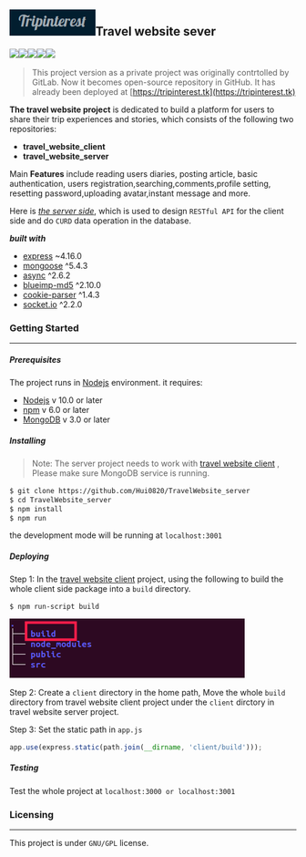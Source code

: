 ## ![](https://github.com/Xiong1028/pictures/blob/master/tripinterestLogo.png?raw=true)Travel website sever

![](<https://img.shields.io/badge/Build-passing-green.svg>)![](<https://img.shields.io/badge/FrontEnd-React-brightgreen.svg>)![](<https://img.shields.io/badge/BackEnd-Express-yellow.svg>)![](<https://img.shields.io/badge/DataBase-MongoDB-blue.svg>)![](<https://img.shields.io/badge/Licence-GPL-orange.svg>)



> This project version as a private project was originally contrtolled by GitLab. Now it becomes open-source repository in GitHub. It has already been deployed at [https://tripinterest.tk](https://tripinterest.tk)



**The travel website project** is dedicated to build a platform for users to share their trip experiences and stories, which consists of the following two repositories: 

- **travel_website_client**
- **travel_website_server**

Main **Features**  include reading users diaries, posting article, basic authentication, users registration,searching,comments,profile setting, resetting password,uploading avatar,instant message and more.

Here is <u>*the server side*</u>, which is used to design `RESTful API` for the client side and do `CURD` data operation in the database. 

 ***built with***

- [express](https://expressjs.com/en/api.html)  ~4.16.0
- [mongoose](https://mongoosejs.com/docs/api.html) ^5.4.3
- [async](https://caolan.github.io/async/docs.html)  ^2.6.2
- [blueimp-md5](https://github.com/blueimp/JavaScript-MD5) ^2.10.0
- [cookie-parser](https://github.com/expressjs/cookie-parser)  ^1.4.3
- [socket.io](https://socket.io/docs/) ^2.2.0



### Getting Started

------

##### Prerequisites

The project runs in [Nodejs](<https://nodejs.org/en/>) environment. it requires:

-  [Nodejs](https://nodejs.org/en/)  v 10.0 or later
-  [npm](https://www.npmjs.com/)  v 6.0 or later
- [MongoDB](https://www.mongodb.com/) v 3.0 or later



##### Installing

> Note: The server project needs to work with [travel website client](https://github.com/Hui0820/TravelWebsite_client) , Please make sure MongoDB service is running.

```linux
$ git clone https://github.com/Hui0820/TravelWebsite_server
$ cd TravelWebsite_server
$ npm install
$ npm run 
```

the development mode will be running at `localhost:3001`



##### Deploying

Step 1: In the [travel website client](https://github.com/Hui0820/TravelWebsite_client) project, using the following to build the whole client side package into a `build` directory.

```linux
$ npm run-script build
```

![](https://github.com/Hui0820/Pictures/blob/master/build.png?raw=true)



Step 2: Create a `client` directory in the home path, Move the whole `build` directory from travel website client project under the `client` dirctory in travel website server project.



Step 3: Set the static path in `app.js` 

```javascript
app.use(express.static(path.join(__dirname, 'client/build')));
```



##### Testing

Test the whole project at `localhost:3000 or localhost:3001`



### Licensing

------

This project is under `GNU/GPL` license.
